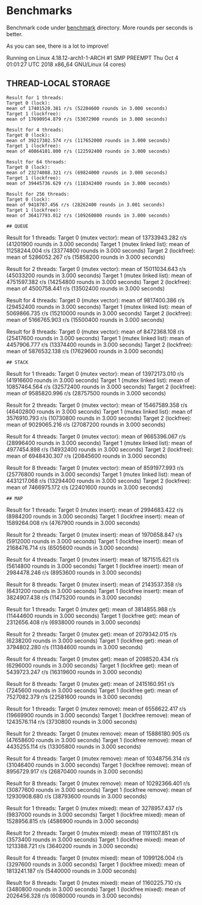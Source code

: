 # Benchmarks
Benchmark code under [benchmark](benchmark) directory.
More rounds per seconds is better.

As you can see, there is a lot to improve!

Running on Linux 4.18.12-arch1-1-ARCH #1 SMP PREEMPT Thu Oct 4 01:01:27 UTC 2018 x86_64 GNU/Linux (4 cores)

## THREAD-LOCAL STORAGE
```
Result for 1 threads:
Target 0 (lock):
mean of 17401520.381 r/s (52204600 rounds in 3.000 seconds)
Target 1 (lockfree):
mean of 17690954.879 r/s (53072900 rounds in 3.000 seconds)

Result for 4 threads:
Target 0 (lock):
mean of 39217302.574 r/s (117652000 rounds in 3.000 seconds)
Target 1 (lockfree):
mean of 40864101.800 r/s (122592400 rounds in 3.000 seconds)

Result for 64 threads:
Target 0 (lock):
mean of 23274088.321 r/s (69824000 rounds in 3.000 seconds)
Target 1 (lockfree):
mean of 39445736.629 r/s (118342400 rounds in 3.000 seconds)

Result for 256 threads:
Target 0 (lock):
mean of 9418787.456 r/s (28262400 rounds in 3.001 seconds)
Target 1 (lockfree):
mean of 36417793.012 r/s (109260800 rounds in 3.000 seconds)

## QUEUE
```
Result for 1 threads:
Target 0 (mutex vector):
mean of 13733943.282 r/s (41201900 rounds in 3.000 seconds)
Target 1 (mutex linked list):
mean of 11258244.004 r/s (33774800 rounds in 3.000 seconds)
Target 2 (lockfree):
mean of 5286052.267 r/s (15858200 rounds in 3.000 seconds)

Result for 2 threads:
Target 0 (mutex vector):
mean of 15011034.643 r/s (45033200 rounds in 3.000 seconds)
Target 1 (mutex linked list):
mean of 4751597.382 r/s (14254800 rounds in 3.000 seconds)
Target 2 (lockfree):
mean of 4500758.441 r/s (13502400 rounds in 3.000 seconds)

Result for 4 threads:
Target 0 (mutex vector):
mean of 9817400.386 r/s (29452400 rounds in 3.000 seconds)
Target 1 (mutex linked list):
mean of 5069866.735 r/s (15210000 rounds in 3.000 seconds)
Target 2 (lockfree):
mean of 5166765.903 r/s (15500400 rounds in 3.000 seconds)

Result for 8 threads:
Target 0 (mutex vector):
mean of 8472368.108 r/s (25417600 rounds in 3.000 seconds)
Target 1 (mutex linked list):
mean of 4457906.777 r/s (13374400 rounds in 3.000 seconds)
Target 2 (lockfree):
mean of 5876532.138 r/s (17629600 rounds in 3.000 seconds)

```
## STACK
```
Result for 1 threads:
Target 0 (mutex vector):
mean of 13972173.010 r/s (41916600 rounds in 3.000 seconds)
Target 1 (mutex linked list):
mean of 10857464.564 r/s (32572400 rounds in 3.000 seconds)
Target 2 (lockfree):
mean of 9585820.996 r/s (28757500 rounds in 3.000 seconds)

Result for 2 threads:
Target 0 (mutex vector):
mean of 15467589.358 r/s (46402800 rounds in 3.000 seconds)
Target 1 (mutex linked list):
mean of 3576910.793 r/s (10730800 rounds in 3.000 seconds)
Target 2 (lockfree):
mean of 9029065.216 r/s (27087200 rounds in 3.000 seconds)

Result for 4 threads:
Target 0 (mutex vector):
mean of 9665396.067 r/s (28996400 rounds in 3.000 seconds)
Target 1 (mutex linked list):
mean of 4977454.898 r/s (14932400 rounds in 3.000 seconds)
Target 2 (lockfree):
mean of 6948430.307 r/s (20845600 rounds in 3.000 seconds)

Result for 8 threads:
Target 0 (mutex vector):
mean of 8591977.993 r/s (25776800 rounds in 3.000 seconds)
Target 1 (mutex linked list):
mean of 4431217.068 r/s (13294400 rounds in 3.000 seconds)
Target 2 (lockfree):
mean of 7466975.172 r/s (22401600 rounds in 3.000 seconds)

```
## MAP
```
Result for 1 threads:
Target 0 (mutex insert):
mean of 2994683.422 r/s (8984200 rounds in 3.000 seconds)
Target 1 (lockfree insert):
mean of 1589264.008 r/s (4767900 rounds in 3.000 seconds)

Result for 2 threads:
Target 0 (mutex insert):
mean of 1970658.847 r/s (5912000 rounds in 3.000 seconds)
Target 1 (lockfree insert):
mean of 2168476.714 r/s (6505600 rounds in 3.000 seconds)

Result for 4 threads:
Target 0 (mutex insert):
mean of 1871515.621 r/s (5614800 rounds in 3.000 seconds)
Target 1 (lockfree insert):
mean of 2984478.246 r/s (8953600 rounds in 3.000 seconds)

Result for 8 threads:
Target 0 (mutex insert):
mean of 2143537.358 r/s (6431200 rounds in 3.000 seconds)
Target 1 (lockfree insert):
mean of 3824907.438 r/s (11475200 rounds in 3.000 seconds)

Result for 1 threads:
Target 0 (mutex get):
mean of 3814855.988 r/s (11444600 rounds in 3.000 seconds)
Target 1 (lockfree get):
mean of 2312656.408 r/s (6938000 rounds in 3.000 seconds)

Result for 2 threads:
Target 0 (mutex get):
mean of 2079342.015 r/s (6238200 rounds in 3.000 seconds)
Target 1 (lockfree get):
mean of 3794802.280 r/s (11384600 rounds in 3.000 seconds)

Result for 4 threads:
Target 0 (mutex get):
mean of 2098520.434 r/s (6296000 rounds in 3.000 seconds)
Target 1 (lockfree get):
mean of 5439723.247 r/s (16319600 rounds in 3.000 seconds)

Result for 8 threads:
Target 0 (mutex get):
mean of 2415160.951 r/s (7245600 rounds in 3.000 seconds)
Target 1 (lockfree get):
mean of 7527082.379 r/s (22581600 rounds in 3.000 seconds)

Result for 1 threads:
Target 0 (mutex remove):
mean of 6556622.417 r/s (19669900 rounds in 3.000 seconds)
Target 1 (lockfree remove):
mean of 1243576.114 r/s (3730800 rounds in 3.000 seconds)

Result for 2 threads:
Target 0 (mutex remove):
mean of 15886180.905 r/s (47658600 rounds in 3.000 seconds)
Target 1 (lockfree remove):
mean of 4435255.114 r/s (13305800 rounds in 3.000 seconds)

Result for 4 threads:
Target 0 (mutex remove):
mean of 10348756.314 r/s (31046400 rounds in 3.000 seconds)
Target 1 (lockfree remove):
mean of 8956729.917 r/s (26870400 rounds in 3.000 seconds)

Result for 8 threads:
Target 0 (mutex remove):
mean of 10292366.401 r/s (30877600 rounds in 3.000 seconds)
Target 1 (lockfree remove):
mean of 12930908.680 r/s (38793600 rounds in 3.000 seconds)

Result for 1 threads:
Target 0 (mutex mixed):
mean of 3278957.437 r/s (9837000 rounds in 3.000 seconds)
Target 1 (lockfree mixed):
mean of 1528956.815 r/s (4586900 rounds in 3.000 seconds)

Result for 2 threads:
Target 0 (mutex mixed):
mean of 1191107.851 r/s (3573400 rounds in 3.000 seconds)
Target 1 (lockfree mixed):
mean of 1213388.721 r/s (3640200 rounds in 3.000 seconds)

Result for 4 threads:
Target 0 (mutex mixed):
mean of 1099126.004 r/s (3297600 rounds in 3.000 seconds)
Target 1 (lockfree mixed):
mean of 1813241.187 r/s (5440000 rounds in 3.000 seconds)

Result for 8 threads:
Target 0 (mutex mixed):
mean of 1160225.710 r/s (3480800 rounds in 3.000 seconds)
Target 1 (lockfree mixed):
mean of 2026456.328 r/s (6080000 rounds in 3.000 seconds)

```
